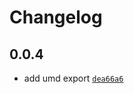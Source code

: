 # Changelog

## 0.0.4

- add umd export [`dea66a6`](https://github.com/cadgerfeast/dexie-cross/commit/dea66a6c597efa9b8ebed44938892da369a9bf68)
